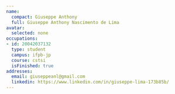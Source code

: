 ```yaml
---
name:
  compact: Giuseppe Anthony
  full: Giuseppe Anthony Nascimento de Lima
avatar:
  selected: none
occupations:
- id: 20042037132
  type: student
  campus: ifpb-jp
  course: cstsi
  isFinished: true
addresses:
  email: giuseppeanl@gmail.com
  linkedin: https://www.linkedin.com/in/giuseppe-lima-173b85b/
---
```

